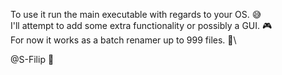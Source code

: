 To use it run the main executable with regards to your OS. 😅\
I'll attempt to add some extra functionality or possibly a GUI. 🎮\
For now it works as a batch renamer up to 999 files. 📁\

@S-Filip 👋
